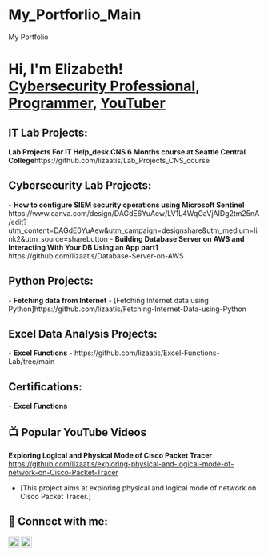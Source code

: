 # My_Portforlio_Main
My Portfolio

<h1>Hi, I'm Elizabeth! <br/><a href="https://github.com/elizabethatieno">Cybersecurity Professional</a>, <a href="https://www.linkedin.com/in/elizabethatieno/">Programmer</a>, <a href="www.youtube.com/@lizatis9381">YouTuber</a></h1>

<h2>IT Lab Projects:</h2>
 <b>Lab Projects For IT Help_desk CNS 6 Months course at Seattle Central College</b>https://github.com/lizaatis/Lab_Projects_CNS_course
<h2>Cybersecurity Lab Projects:</h2>
- <b>How to configure SIEM security operations using Microsoft Sentinel</b>
  https://www.canva.com/design/DAGdE6YuAew/LV1L4WqGaVjAIDg2tm25nA/edit?utm_content=DAGdE6YuAew&utm_campaign=designshare&utm_medium=link2&utm_source=sharebutton
- <b>Building Database Server on AWS  and Interacting With Your DB Using an App part1</b>
 https://github.com/lizaatis/Database-Server-on-AWS
 <h2>Python Projects:</h2>
- <b>Fetching data from Internet</b>
  - [Fetching Internet data using Python]https://github.com/lizaatis/Fetching-Internet-Data-using-Python
<h2>Excel Data Analysis Projects:</h2>
  - <b>Excel Functions</b>
  - https://github.com/lizaatis/Excel-Functions-Lab/tree/main
  <h2>Certifications:</h2>
    - <b>Excel Functions</b>
  
<h2>📺 Popular YouTube Videos</h2>

<b>Exploring Logical and Physical Mode of Cisco Packet Tracer</b>
https://github.com/lizaatis/exploring-physical-and-logical-mode-of-network-on-Cisco-Packet-Tracer

- [This project aims at exploring physical and logical mode of network on Cisco Packet Tracer.]



<h2> 🤳 Connect with me:</h2>

[<img align="left" alt="Jlizatis9381 | YouTube" width="22px" src="https://cdn.jsdelivr.net/npm/simple-icons@v3/icons/youtube.svg" />][youtube]

[<img align="left" alt="ElizabethAtieno | LinkedIn" width="22px" src="https://cdn.jsdelivr.net/npm/simple-icons@v3/icons/linkedin.svg" />][linkedin]


[youtube]: https://www.youtube.com/c/lizatis9381

[linkedin]: https://linkedin.com/in/elizabethatieno

<!--
**Elizabeth** is a ✨ _special_ ✨ repository because its `README.md` (this file) appears on your GitHub profile.

Here are some ideas to get you started:

- 🔭 I’m currently working on ...
- 🌱 I’m currently learning ...
- 👯 I’m looking to collaborate on ...
- 🤔 I’m looking for help with ...
- 💬 Ask me about ...
- 📫 How to reach me: ...
- 😄 Pronouns: ...
- ⚡ Fun fact: ...
-->
